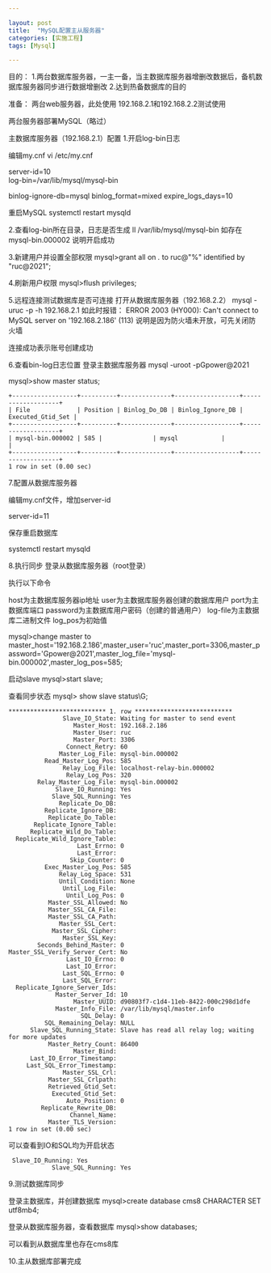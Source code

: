 ```yaml
---

layout: post
title:  "MySQL配置主从服务器"
categories: [实施工程]
tags: [Mysql]

---
```


目的：
1.两台数据库服务器，一主一备，当主数据库服务器增删改数据后，备机数据库服务器同步进行数据增删改
2.达到热备数据库的目的

准备：
两台web服务器，此处使用
192.168.2.1和192.168.2.2测试使用

两台服务器部署MySQL（略过）

主数据库服务器（192.168.2.1）配置
1.开启log-bin日志

编辑my.cnf
vi /etc/my.cnf

server-id=10         
log-bin=/var/lib/mysql/mysql-bin

binlog-ignore-db=mysql
binlog_format=mixed
expire_logs_days=10

重启MySQL
systemctl restart mysqld

2.查看log-bin所在目录，日志是否生成
ll /var/lib/mysql/mysql-bin 
如存在mysql-bin.000002
说明开启成功

3.新建用户并设置全部权限
mysql>grant all on *.* to ruc@"%" identified by "ruc@2021";

4.刷新用户权限
mysql>flush privileges;

5.远程连接测试数据库是否可连接
打开从数据库服务器（192.168.2.2）
mysql -uruc -p -h 192.168.2.1
如此时报错：
ERROR 2003 (HY000): Can't connect to MySQL server on '192.168.2.186' (113)
说明是因为防火墙未开放，可先关闭防火墙

连接成功表示账号创建成功

6.查看bin-log日志位置
登录主数据库服务器
mysql -uroot -pGpower@2021

mysql>show master status;

```
+------------------+----------+--------------+------------------+-------------------+
| File             | Position | Binlog_Do_DB | Binlog_Ignore_DB | Executed_Gtid_Set |
+------------------+----------+--------------+------------------+-------------------+
| mysql-bin.000002 | 585 |              | mysql            |                   |
+------------------+----------+--------------+------------------+-------------------+
1 row in set (0.00 sec)
```

7.配置从数据库服务器

编辑my.cnf文件，增加server-id

server-id=11

保存重启数据库

systemctl restart mysqld

8.执行同步
登录从数据库服务器（root登录）

执行以下命令

host为主数据库服务器ip地址
user为主数据库服务器创建的数据库用户
port为主数据库端口
password为主数据库用户密码（创建的普通用户）
log-file为主数据库二进制文件
log_pos为初始值

mysql>change master to master_host='192.168.2.186',master_user='ruc',master_port=3306,master_password='Gpower@2021',master_log_file='mysql-bin.000002',master_log_pos=585;

启动slave
mysql>start slave;

查看同步状态
mysql> show slave status\G;

```
*************************** 1. row ***************************
               Slave_IO_State: Waiting for master to send event
                  Master_Host: 192.168.2.186
                  Master_User: ruc
                  Master_Port: 3306
                Connect_Retry: 60
              Master_Log_File: mysql-bin.000002
          Read_Master_Log_Pos: 585
               Relay_Log_File: localhost-relay-bin.000002
                Relay_Log_Pos: 320
        Relay_Master_Log_File: mysql-bin.000002
             Slave_IO_Running: Yes
            Slave_SQL_Running: Yes
              Replicate_Do_DB: 
          Replicate_Ignore_DB: 
           Replicate_Do_Table: 
       Replicate_Ignore_Table: 
      Replicate_Wild_Do_Table: 
  Replicate_Wild_Ignore_Table: 
                   Last_Errno: 0
                   Last_Error: 
                 Skip_Counter: 0
          Exec_Master_Log_Pos: 585
              Relay_Log_Space: 531
              Until_Condition: None
               Until_Log_File: 
                Until_Log_Pos: 0
           Master_SSL_Allowed: No
           Master_SSL_CA_File: 
           Master_SSL_CA_Path: 
              Master_SSL_Cert: 
            Master_SSL_Cipher: 
               Master_SSL_Key: 
        Seconds_Behind_Master: 0
Master_SSL_Verify_Server_Cert: No
                Last_IO_Errno: 0
                Last_IO_Error: 
               Last_SQL_Errno: 0
               Last_SQL_Error: 
  Replicate_Ignore_Server_Ids: 
             Master_Server_Id: 10
                  Master_UUID: d90803f7-c1d4-11eb-8422-000c298d1dfe
             Master_Info_File: /var/lib/mysql/master.info
                    SQL_Delay: 0
          SQL_Remaining_Delay: NULL
      Slave_SQL_Running_State: Slave has read all relay log; waiting for more updates
           Master_Retry_Count: 86400
                  Master_Bind: 
      Last_IO_Error_Timestamp: 
     Last_SQL_Error_Timestamp: 
               Master_SSL_Crl: 
           Master_SSL_Crlpath: 
           Retrieved_Gtid_Set: 
            Executed_Gtid_Set: 
                Auto_Position: 0
         Replicate_Rewrite_DB: 
                 Channel_Name: 
           Master_TLS_Version: 
1 row in set (0.00 sec)
```

可以查看到IO和SQL均为开启状态
            

```
 Slave_IO_Running: Yes
            Slave_SQL_Running: Yes
```



9.测试数据库同步

登录主数据库，并创建数据库
mysql>create database cms8 CHARACTER SET utf8mb4; 

登录从数据库服务器，查看数据库
mysql>show databases;

可以看到从数据库里也存在cms8库

10.主从数据库部署完成
